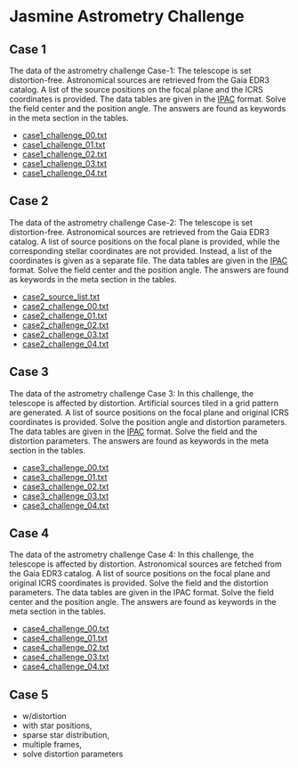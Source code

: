 # Jasmine Astrometry Challenge


## Case 1
The data of the astrometry challenge Case-1: The telescope is set distortion-free. Astronomical sources are retrieved from the Gaia EDR3 catalog. A list of the source positions on the focal plane and the ICRS coordinates is provided. The data tables are given in the [IPAC][IPAC] format. Solve the field center and the position angle. The answers are found as keywords in the meta section in the tables.


- [case1_challenge_00.txt](https://github.com/xr0038/jasmine_warpfield/raw/master/challenge/case1/case1_challenge_1-00.txt)
- [case1_challenge_01.txt](https://github.com/xr0038/jasmine_warpfield/raw/master/challenge/case1/case1_challenge_1-01.txt)
- [case1_challenge_02.txt](https://github.com/xr0038/jasmine_warpfield/raw/master/challenge/case1/case1_challenge_1-02.txt)
- [case1_challenge_03.txt](https://github.com/xr0038/jasmine_warpfield/raw/master/challenge/case1/case1_challenge_1-03.txt)
- [case1_challenge_04.txt](https://github.com/xr0038/jasmine_warpfield/raw/master/challenge/case1/case1_challenge_1-04.txt)



## Case 2
The data of the astrometry challenge Case-2: The telescope is set distortion-free. Astronomical sources are retrieved from the Gaia EDR3 catalog. A list of source positions on the focal plane is provided, while the corresponding stellar coordinates are not provided. Instead, a list of the coordinates is given as a separate file. The data tables are given in the [IPAC][IPAC] format. Solve the field center and the position angle. The answers are found as keywords in the meta section in the tables.

- [case2_source_list.txt](https://github.com/xr0038/jasmine_warpfield/raw/master/challenge/case2/case2_source_list.txt)
- [case2_challenge_00.txt](https://github.com/xr0038/jasmine_warpfield/raw/master/challenge/case2/case2_challenge_1-00.txt)
- [case2_challenge_01.txt](https://github.com/xr0038/jasmine_warpfield/raw/master/challenge/case2/case2_challenge_1-01.txt)
- [case2_challenge_02.txt](https://github.com/xr0038/jasmine_warpfield/raw/master/challenge/case2/case2_challenge_1-02.txt)
- [case2_challenge_03.txt](https://github.com/xr0038/jasmine_warpfield/raw/master/challenge/case2/case2_challenge_1-03.txt)
- [case2_challenge_04.txt](https://github.com/xr0038/jasmine_warpfield/raw/master/challenge/case2/case2_challenge_1-04.txt)



## Case 3
The data of the astrometry challenge Case 3: In this challenge, the telescope is affected by distortion. Artificial sources tiled in a grid pattern are generated. A list of source positions on the focal plane and original ICRS coordinates is provided. Solve the position angle and distortion parameters. The data tables are given in the [IPAC][IPAC] format. Solve the field and the distortion parameters. The answers are found as keywords in the meta section in the tables.


- [case3_challenge_00.txt](https://github.com/xr0038/jasmine_warpfield/raw/master/challenge/case3/case3_challenge_1-00.txt)
- [case3_challenge_01.txt](https://github.com/xr0038/jasmine_warpfield/raw/master/challenge/case3/case3_challenge_1-01.txt)
- [case3_challenge_02.txt](https://github.com/xr0038/jasmine_warpfield/raw/master/challenge/case3/case3_challenge_1-02.txt)
- [case3_challenge_03.txt](https://github.com/xr0038/jasmine_warpfield/raw/master/challenge/case3/case3_challenge_1-03.txt)
- [case3_challenge_04.txt](https://github.com/xr0038/jasmine_warpfield/raw/master/challenge/case3/case3_challenge_1-04.txt)



## Case 4
The data of the astrometry challenge Case 4: In this challenge, the telescope is affected by distortion. Astronomical sources are fetched from the Gaia EDR3 catalog. A list of source positions on the focal plane and original ICRS coordinates is provided. Solve the field and the distortion parameters. The data tables are given in the IPAC format. Solve the field center and the position angle. The answers are found as keywords in the meta section in the tables.


- [case4_challenge_00.txt](https://github.com/xr0038/jasmine_warpfield/raw/master/challenge/case4/case4_challenge_1-00.txt)
- [case4_challenge_01.txt](https://github.com/xr0038/jasmine_warpfield/raw/master/challenge/case4/case4_challenge_1-01.txt)
- [case4_challenge_02.txt](https://github.com/xr0038/jasmine_warpfield/raw/master/challenge/case4/case4_challenge_1-02.txt)
- [case4_challenge_03.txt](https://github.com/xr0038/jasmine_warpfield/raw/master/challenge/case4/case4_challenge_1-03.txt)
- [case4_challenge_04.txt](https://github.com/xr0038/jasmine_warpfield/raw/master/challenge/case4/case4_challenge_1-04.txt)



## Case 5
- w/distortion
- with star positions,
- sparse star distribution,
- multiple frames,
- solve distortion parameters


[IPAC]: https://irsa.ipac.caltech.edu/applications/DDGEN/Doc/ipac_tbl.html
